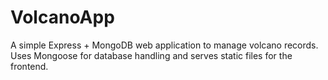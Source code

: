 # VolcanoApp
A simple Express + MongoDB web application to manage volcano records. Uses Mongoose for database handling and serves static files for the frontend.
